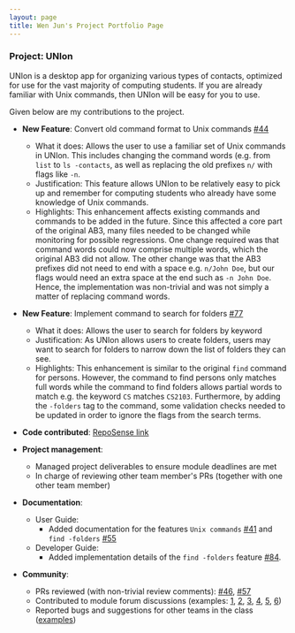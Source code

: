 ```yaml
---
layout: page
title: Wen Jun's Project Portfolio Page
---
```


### Project: UNIon

UNIon is a desktop app for organizing various types of contacts, optimized for use for the vast majority of computing students. If you are already familiar with Unix commands, then UNIon will be easy for you to use.

Given below are my contributions to the project.

* **New Feature**: Convert old command format to Unix commands [\#44](https://github.com/AY2122S1-CS2103-T16-1/tp/pull/44)
  * What it does: Allows the user to use a familiar set of Unix commands in UNIon. This includes changing the command words (e.g. from `list` to `ls -contacts`, as well as replacing the old prefixes `n/` with flags like `-n`.
  * Justification: This feature allows UNIon to be relatively easy to pick up and remember for computing students who already have some knowledge of Unix commands.
  * Highlights: This enhancement affects existing commands and commands to be added in the future. Since this affected a core part of the original AB3, many files needed to be changed while monitoring for possible regressions. One change required was that command words could now comprise multiple words, which the original AB3 did not allow. The other change was that the AB3 prefixes did not need to end with a space e.g. `n/John Doe`, but our flags would need an extra space at the end such as `-n John Doe`. Hence, the implementation was non-trivial and was not simply a matter of replacing command words.

* **New Feature**: Implement command to search for folders [\#77](https://github.com/AY2122S1-CS2103-T16-1/tp/pull/77)
  * What it does: Allows the user to search for folders by keyword
  * Justification: As UNIon allows users to create folders, users may want to search for folders to narrow down the list of folders they can see.
  * Highlights: This enhancement is similar to the original `find` command for persons. However, the command to find persons only matches full words while the command to find folders allows partial words to match e.g. the keyword `CS` matches `CS2103`. Furthermore, by adding the `-folders` tag to the command, some validation checks needed to be updated in order to ignore the flags from the search terms.

* **Code contributed**: [RepoSense link](https://nus-cs2103-ay2122s1.github.io/tp-dashboard/?search=xlzior)

* **Project management**:
  * Managed project deliverables to ensure module deadlines are met
  * In charge of reviewing other team member's PRs (together with one other team member)

* **Documentation**:
  * User Guide:
    * Added documentation for the features `Unix commands` [\#41](https://github.com/AY2122S1-CS2103-T16-1/tp/pull/41) and `find -folders` [\#55](https://github.com/AY2122S1-CS2103-T16-1/tp/pull/55)
  * Developer Guide:
    * Added implementation details of the `find -folders` feature [\#84](https://github.com/AY2122S1-CS2103-T16-1/tp/pull/84).

* **Community**:
  * PRs reviewed (with non-trivial review comments): [\#46](https://github.com/AY2122S1-CS2103-T16-1/tp/pull/46), [\#57](https://github.com/AY2122S1-CS2103-T16-1/tp/pull/57)
  * Contributed to module forum discussions (examples: [1](https://github.com/nus-cs2103-AY2122S1/forum/issues/4#issuecomment-898862824), [2](https://github.com/nus-cs2103-AY2122S1/forum/issues/102#issuecomment-905653729), [3](https://github.com/nus-cs2103-AY2122S1/forum/issues/142#issuecomment-908973467), [4](https://github.com/nus-cs2103-AY2122S1/forum/issues/241#issuecomment-920977286), [5](https://github.com/nus-cs2103-AY2122S1/forum/issues/277#issuecomment-928639397), [6](https://github.com/nus-cs2103-AY2122S1/forum/issues/286#issuecomment-934306682))
  * Reported bugs and suggestions for other teams in the class ([examples](https://github.com/xlzior/ped/issues))
